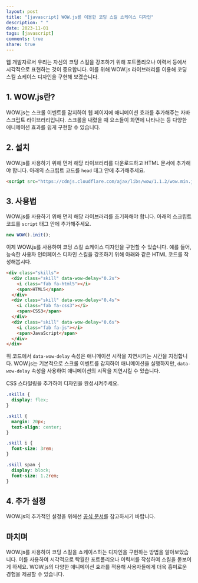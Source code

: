 ```yaml
---
layout: post
title: "[javascript] WOW.js를 이용한 코딩 스킬 쇼케이스 디자인"
description: " "
date: 2023-11-01
tags: [javascript]
comments: true
share: true
---
```


웹 개발자로서 우리는 자신의 코딩 스킬을 강조하기 위해 포트폴리오나 이력서 등에서 시각적으로 표현하는 것이 중요합니다. 이를 위해 WOW.js 라이브러리를 이용해 코딩 스킬 쇼케이스 디자인을 구현해 보겠습니다.

## 1. WOW.js란?

WOW.js는 스크롤 이벤트를 감지하여 웹 페이지에 애니메이션 효과를 추가해주는 자바스크립트 라이브러리입니다. 스크롤을 내렸을 때 요소들이 화면에 나타나는 등 다양한 애니메이션 효과를 쉽게 구현할 수 있습니다.

## 2. 설치

WOW.js를 사용하기 위해 먼저 해당 라이브러리를 다운로드하고 HTML 문서에 추가해야 합니다. 아래의 스크립트 코드를 `head` 태그 안에 추가해주세요.

```html
<script src="https://cdnjs.cloudflare.com/ajax/libs/wow/1.1.2/wow.min.js"></script>
```

## 3. 사용법

WOW.js를 사용하기 위해 먼저 해당 라이브러리를 초기화해야 합니다. 아래의 스크립트 코드를 `script` 태그 안에 추가해주세요.

```javascript
new WOW().init();
```

이제 WOW.js를 사용하여 코딩 스킬 쇼케이스 디자인을 구현할 수 있습니다. 예를 들어, 능숙한 사용자 인터페이스 디자인 스킬을 강조하기 위해 아래와 같은 HTML 코드를 작성해봅시다.

```html
<div class="skills">
  <div class="skill" data-wow-delay="0.2s">
    <i class="fab fa-html5"></i>
    <span>HTML5</span>
  </div>
  <div class="skill" data-wow-delay="0.4s">
    <i class="fab fa-css3"></i>
    <span>CSS3</span>
  </div>
  <div class="skill" data-wow-delay="0.6s">
    <i class="fab fa-js"></i>
    <span>JavaScript</span>
  </div>
</div>
```

위 코드에서 `data-wow-delay` 속성은 애니메이션 시작을 지연시키는 시간을 지정합니다. WOW.js는 기본적으로 스크롤 이벤트를 감지하여 애니메이션을 실행하지만, `data-wow-delay` 속성을 사용하여 애니메이션의 시작을 지연시킬 수 있습니다.

CSS 스타일링을 추가하여 디자인을 완성시켜주세요.

```css
.skills {
  display: flex;
}

.skill {
  margin: 20px;
  text-align: center;
}

.skill i {
  font-size: 3rem;
}

.skill span {
  display: block;
  font-size: 1.2rem;
}
```

## 4. 추가 설정

WOW.js의 추가적인 설정을 위해선 [공식 문서](https://wowjs.uk/docs.html)를 참고하시기 바랍니다.

## 마치며

WOW.js를 사용하여 코딩 스킬을 쇼케이스하는 디자인을 구현하는 방법을 알아보았습니다. 이를 사용하여 시각적으로 탁월한 포트폴리오나 이력서를 작성하여 스킬을 돋보이게 하세요. WOW.js의 다양한 애니메이션 효과를 적용해 사용자들에게 더욱 흥미로운 경험을 제공할 수 있습니다.
